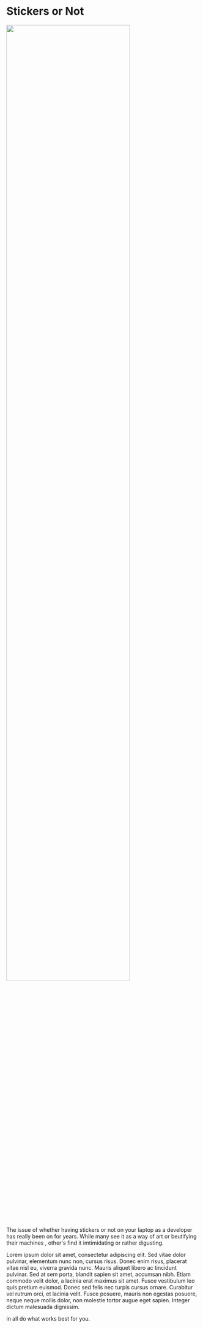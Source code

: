 # Stickers or Not

<img src="https://images.unsplash.com/photo-1588686031323-ec683d066691?ixid=MnwxMjA3fDB8MHxzZWFyY2h8MXx8JTIzcHJvZ3JhbW1lcnxlbnwwfHwwfHw%3D&ixlib=rb-1.2.1&auto=format&fit=crop&w=500&q=6" style="width:80%; margin:auto;"/>
<br/>
<br/>
The issue of whether having stickers or not on your laptop as a developer has really been on for years.
While many see it as a way of art or beutifying their machines , other's find it imtimidating or rather
digusting.

Lorem ipsum dolor sit amet, consectetur adipiscing elit. Sed vitae dolor pulvinar, elementum nunc non, cursus risus. Donec enim risus, placerat vitae nisl eu, viverra gravida nunc. Mauris aliquet libero ac tincidunt pulvinar. Sed at sem porta, blandit sapien sit amet, accumsan nibh. Etiam commodo velit dolor, a lacinia erat maximus sit amet. Fusce vestibulum leo quis pretium euismod. Donec sed felis nec turpis cursus ornare. Curabitur vel rutrum orci, et lacinia velit. Fusce posuere, mauris non egestas posuere, neque neque mollis dolor, non molestie tortor augue eget sapien. Integer dictum malesuada dignissim.

in all do what works best for you.